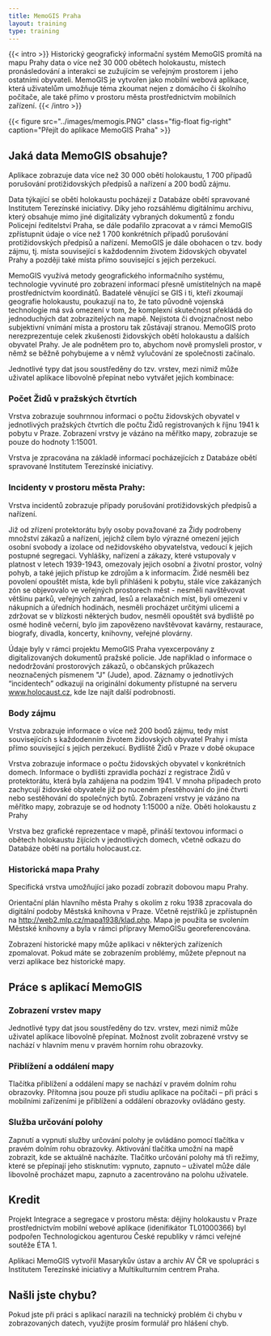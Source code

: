 ```yaml
---
title: MemoGIS Praha
layout: training
type: training
---
```


{{< intro >}}
Historický geografický informační systém MemoGIS promítá na mapu Prahy data o více než 30 000 obětech holokaustu, místech pronásledování a interakci se zužujícím se veřejným prostorem i jeho ostatními obyvateli. MemoGIS je vytvořen jako mobilní webová aplikace, která uživatelům umožňuje téma zkoumat nejen z domácího či školního počítače, ale také přímo v prostoru města prostřednictvím mobilních zařízení.
{{< /intro >}}

{{< figure src="../images/memogis.PNG" class="fig-float fig-right" caption="Přejít do aplikace MemoGIS Praha" >}}

## Jaká data MemoGIS obsahuje?

Aplikace zobrazuje data více než 30 000 obětí holokaustu, 1 700 případů porušování protižidovských předpisů a nařízení a 200 bodů zájmu.

Data týkající se obětí holokaustu pocházejí z Databáze obětí spravované Institutem Terezínské iniciativy. Díky jeho rozsáhlému digitálnímu archivu, který obsahuje mimo jiné digitalizáty vybraných dokumentů z fondu Policejní ředitelství Praha, se dále podařilo zpracovat a v rámci MemoGIS zpřístupnit údaje o více než 1 700 konkrétních případů porušování protižidovských předpisů a nařízení. MemoGIS je dále obohacen o tzv. body zájmu, tj. místa související s každodenním životem židovských obyvatel Prahy a později také místa přímo související s jejich perzekucí.

MemoGIS využívá metody geografického informačního systému, technologie vyvinuté pro zobrazení informací přesně umístitelných na mapě prostřednictvím koordinátů. Badatelé věnující se GIS i ti, kteří zkoumají geografie holokaustu, poukazují na to, že tato původně vojenská technologie má svá omezení v tom, že komplexní skutečnost překládá do jednoduchých dat zobrazitelých na mapě. Nejistota či dvojznačnost nebo subjektivní vnímání místa a prostoru tak zůstávají stranou. MemoGIS proto nerezprezentuje celek zkušenosti židovských obětí holokaustu a dalších obyvatel Prahy. Je ale podnětem pro to, abychom nově promysleli prostor, v němž se běžně pohybujeme a v němž vylučování ze společnosti začínalo.

Jednotlivé typy dat jsou soustředěny do tzv. vrstev, mezi nimiž může uživatel aplikace libovolně přepínat nebo vytvářet jejich kombinace:

### Počet Židů v pražských čtvrtích

Vrstva zobrazuje souhrnnou informaci o počtu židovských obyvatel v jednotlivých pražských čtvrtích dle počtu Židů registrovaných k říjnu 1941 k pobytu v Praze. Zobrazení vrstvy je vázáno na měřítko mapy, zobrazuje se pouze do hodnoty 1:15001.

Vrstva je zpracována na základě informací pocházejících z Databáze obětí spravované Institutem Terezínské iniciativy.

### Incidenty v prostoru města Prahy:

Vrstva incidentů zobrazuje případy porušování protižidovských předpisů a nařízení.

Již od zřízení protektorátu byly osoby považované za Židy podrobeny množství zákazů a nařízení, jejichž cílem bylo výrazné omezení jejich osobní svobody a izolace od nežidovského obyvatelstva, vedoucí k jejich postupné segregaci. Vyhlášky, nařízení a zákazy, které vstupovaly v platnost v letech 1939-1943, omezovaly jejich osobní a životní prostor, volný pohyb, a také jejich přístup ke zdrojům a k informacím. Židé nesměli bez povolení opouštět místa, kde byli přihlášeni k pobytu, stále více zakázaných zón se objevovalo ve veřejných prostorech měst - nesměli navštěvovat většinu parků, veřejných zahrad, lesů a relaxačních míst, byli omezeni v nákupních a úředních hodinách, nesměli procházet určitými ulicemi a zdržovat se v blízkosti některých budov, nesměli opouštět svá bydliště po osmé hodině večerní, bylo jim zapovězeno navštěvovat kavárny, restaurace, biografy, divadla, koncerty, knihovny, veřejné plovárny.

Údaje byly v rámci projektu MemoGIS Praha vyexcerpovány z digitalizovaných dokumentů pražské policie. Jde například o informace o nedodržování prostorových zákazů, o občanských průkazech neoznačených písmenem "J" (Jude), apod. Záznamy o jednotlivých “incidentech” odkazují na originální dokumenty přístupné na serveru www.holocaust.cz, kde lze najít další podrobnosti.

### Body zájmu

Vrstva zobrazuje informace o více než 200 bodů zájmu, tedy míst souvisejících s každodenním životem židovských obyvatel Prahy i místa přímo související s jejich perzekucí.
Bydliště Židů v Praze v době okupace

Vrstva zobrazuje informace o počtu židovských obyvatel v konkrétních domech. Informace o bydlišti zpravidla pochází z registrace Židů v protektorátu, která byla zahájena na podzim 1941. V mnoha případech proto zachycují židovské obyvatele již po nuceném přestěhování do jiné čtvrti nebo sestěhování do společných bytů. Zobrazení vrstvy je vázáno na měřítko mapy, zobrazuje se od hodnoty 1:15000 a níže.
Oběti holokaustu z Prahy

Vrstva bez grafické reprezentace v mapě, přináší textovou informaci o obětech holokaustu žijících v jednotlivých domech, včetně odkazu do Databáze obětí na portálu holocaust.cz.

### Historická mapa Prahy

Specifická vrstva umožňující jako pozadí zobrazit dobovou mapu Prahy.

Orientační plán hlavního města Prahy s okolím z roku 1938 zpracovala do digitální podoby Městská knihovna v Praze. Včetně rejstříků je zpřístupněn na http://web2.mlp.cz/mapa1938/klad.php. Mapa je použita se svolením Městské knihovny a byla v rámci přípravy MemoGISu georeferencována.

Zobrazení historické mapy může aplikaci v některých zařízeních zpomalovat. Pokud máte se zobrazením problémy, můžete přepnout na verzi aplikace bez historické mapy.

## Práce s aplikací MemoGIS

### Zobrazení vrstev mapy

Jednotlivé typy dat jsou soustředěny do tzv. vrstev, mezi nimiž může uživatel aplikace libovolně přepínat. Možnost zvolit zobrazené vrstvy se nachází v hlavním menu v pravém horním rohu obrazovky.

### Přiblížení a oddálení mapy

Tlačítka přiblížení a oddálení mapy se nachází v pravém dolním rohu obrazovky. Přítomna jsou pouze při studiu aplikace na počítači – při práci s mobilními zařízeními je přiblížení a oddálení obrazovky ovládáno gesty.

### Služba určování polohy

Zapnutí a vypnutí služby určování polohy je ovládáno pomocí tlačítka v pravém dolním rohu obrazovky. Aktivování tlačítka umožní na mapě zobrazit, kde se aktuálně nacházíte. Tlačítko určování polohy má tři režimy, které se přepínají jeho stisknutím: vypnuto, zapnuto – uživatel může dále libovolně procházet mapu, zapnuto a zacentrováno na polohu uživatele.

## Kredit

Projekt Integrace a segregace v prostoru města: dějiny holokaustu v Praze prostřednictvím mobilní webové aplikace (idenifikátor TL01000366) byl podpořen Technologickou agenturou České republiky v rámci veřejné soutěže ÉTA 1.

Aplikaci MemoGIS vytvořil Masarykův ústav a archiv AV ČR ve spolupráci s Institutem Terezínské iniciativy a Multikulturním centrem Praha.

## Našli jste chybu?

Pokud jste při práci s aplikací narazili na technický problém či chybu v zobrazovaných datech, využijte prosím formulář pro hlášení chyb.
